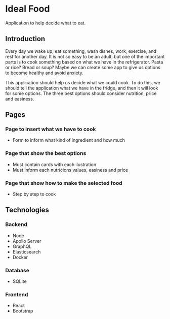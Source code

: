 # Ideal Food
Application to help decide what to eat.

## Introduction
Every day we wake up, eat something, wash dishes, work, exercise, and rest for another day. It is not so easy to be an adult, but one of the important parts is to cook something based on what we have in the refrigerator. Pasta or rice? Bread or soup? Maybe we can create some app to give us options to become healthy and avoid anxiety.

This application should help us decide what we could cook. To do this, we should tell the application what we have in the fridge, and then it will look for some options. The three best options should consider nutrition, price and easiness. 

## Pages

### Page to insert what we have to cook
- Form to inform what kind of ingredient and how much

### Page that show the best options
- Must contain cards with each ilustration
- Must inform each nutricions values, easiness and price

### Page that show how to make the selected food
- Step by step to cook

## Technologies
### Backend
- Node
- Apollo Server
- GraphQL
- Elasticsearch
- Docker
### Database
- SQLite
### Frontend
- React
- Bootstrap
